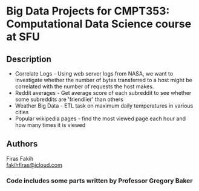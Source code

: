 # Big Data Projects for CMPT353: Computational Data Science course at SFU

## Description

* Correlate Logs - Using web server logs from NASA, we want to investigate whether the number of bytes transferred to a host might be correlated with the number of requests the host makes.
* Reddit averages - Get average score of each subreddit to see whether some subreddits are 'friendlier' than others
* Weather Big Data - ETL task on maximum daily temperatures in various cities
* Popular wikipedia pages - find the most viewed page each hour and how many times it is viewed

## Authors

Firas Fakih  
fakihfiras@icloud.com


### Code includes some parts written by Professor Gregory Baker

